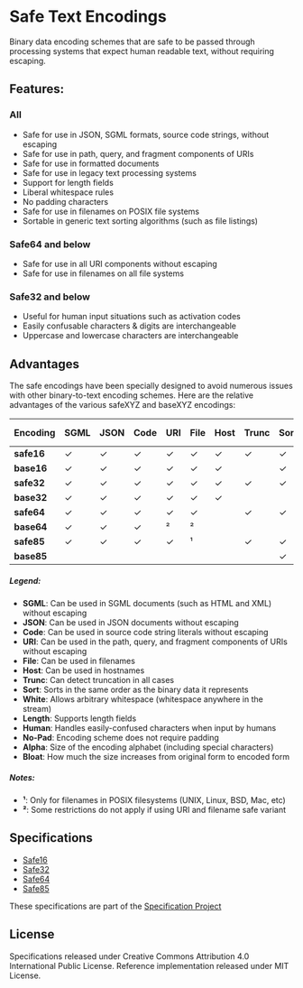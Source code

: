 Safe Text Encodings
===================

Binary data encoding schemes that are safe to be passed through processing systems that expect human readable text, without requiring escaping.



Features:
---------

### All

 * Safe for use in JSON, SGML formats, source code strings, without escaping
 * Safe for use in path, query, and fragment components of URIs
 * Safe for use in formatted documents
 * Safe for use in legacy text processing systems
 * Support for length fields
 * Liberal whitespace rules
 * No padding characters
 * Safe for use in filenames on POSIX file systems
 * Sortable in generic text sorting algorithms (such as file listings)

### Safe64 and below

 * Safe for use in all URI components without escaping
 * Safe for use in filenames on all file systems

### Safe32 and below

 * Useful for human input situations such as activation codes
 * Easily confusable characters & digits are interchangeable
 * Uppercase and lowercase characters are interchangeable



Advantages
----------

The safe encodings have been specially designed to avoid numerous issues with other binary-to-text encoding schemes. Here are the relative advantages of the various safeXYZ and baseXYZ encodings:

| Encoding   | SGML | JSON | Code | URI | File | Host | Trunc | Sort | White | Length | Human | No-Pad | Alpha | Bloat |
| ---------- | ---- | ---- | ---- | --- | ---- | ---- | ----- | ---- | ----- | ------ | ----- | ------ | ----- | ----- |
| **safe16** |   ✓  |   ✓  |   ✓  |  ✓  |   ✓  |   ✓  |   ✓   |   ✓  |   ✓   |    ✓   |   ✓   |    ✓   |   16  |  2.0  |
| **base16** |   ✓  |   ✓  |   ✓  |  ✓  |   ✓  |   ✓  |       |   ✓  |       |        |   ✓   |    ✓   |   16  |  2.0  |
| **safe32** |   ✓  |   ✓  |   ✓  |  ✓  |   ✓  |   ✓  |   ✓   |   ✓  |   ✓   |    ✓   |   ✓   |    ✓   |   32  |  1.6  |
| **base32** |   ✓  |   ✓  |   ✓  |  ✓  |   ✓  |   ✓  |       |      |       |        |       |        |   33  |  1.6  |
| **safe64** |   ✓  |   ✓  |   ✓  |  ✓  |   ✓  |      |   ✓   |   ✓  |   ✓   |    ✓   |       |    ✓   |   64  |  1.33 |
| **base64** |   ✓  |   ✓  |   ✓  |  ²  |   ²  |      |       |      |       |        |       |        |   65  |  1.33 |
| **safe85** |   ✓  |   ✓  |   ✓  |  ✓  |   ¹  |      |   ✓   |   ✓  |   ✓   |    ✓   |       |    ✓   |   85  |  1.25 |
| **base85** |      |      |      |     |      |      |       |   ✓  |   ✓   |        |       |        |   87  |  1.25 |

##### Legend:

* **SGML**:   Can be used in SGML documents (such as HTML and XML) without escaping
* **JSON**:   Can be used in JSON documents without escaping
* **Code**:   Can be used in source code string literals without escaping
* **URI**:    Can be used in the path, query, and fragment components of URIs without escaping
* **File**:   Can be used in filenames
* **Host**:   Can be used in hostnames
* **Trunc**:  Can detect truncation in all cases
* **Sort**:   Sorts in the same order as the binary data it represents
* **White**:  Allows arbitrary whitespace (whitespace anywhere in the stream)
* **Length**: Supports length fields
* **Human**:  Handles easily-confused characters when input by humans
* **No-Pad**: Encoding scheme does not require padding
* **Alpha**:  Size of the encoding alphabet (including special characters)
* **Bloat**:  How much the size increases from original form to encoded form

##### Notes:

* **¹**: Only for filenames in POSIX filesystems (UNIX, Linux, BSD, Mac, etc)
* **²**: Some restrictions do not apply if using URI and filename safe variant



Specifications
--------------

 * [Safe16](safe16-specification.md)
 * [Safe32](safe32-specification.md)
 * [Safe64](safe64-specification.md)
 * [Safe85](safe85-specification.md)



These specifications are part of the [Specification Project](https://github.com/kstenerud/specifications)


License
-------

Specifications released under Creative Commons Attribution 4.0 International Public License.
Reference implementation released under MIT License.
